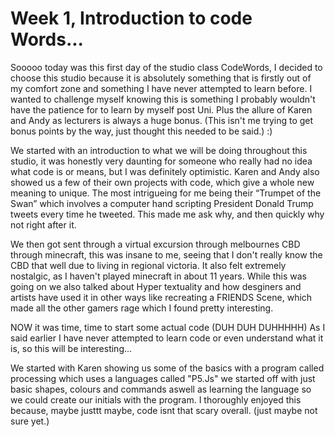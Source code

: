 # Week 1, Introduction to code Words... 
Sooooo today was this first day of the studio class CodeWords, I decided to choose this studio because it is absolutely something that is firstly out of my comfort zone and something I have never attempted to learn before. I wanted to challenge myself knowing this is something I probably wouldn't have the patience for to learn by myself post Uni. Plus the allure of Karen and Andy as lecturers is always a huge bonus. (This isn't me trying to get bonus points by the way, just thought this needed to be said.) :)

We started with an introduction to what we will be doing throughout this studio, it was honestly very daunting for someone who really had no idea what code is or means, but I was definitely optimistic. Karen and Andy also showed us a few of their own projects with code, which give a whole new meaning to unique. The most intrigueing for me being their “Trumpet of the Swan” which involves a computer hand scripting President Donald Trump tweets every time he tweeted. This made me ask why, and then quickly why not right after it.

We then got sent through a virtual excursion through melbournes CBD through minecraft, this was insane to me, seeing that I don't really know the CBD that well due to living in regional victoria. It also felt extremely nostalgic, as I haven't played minecraft in about 11 years. While this was going on we also talked about Hyper textuality and how desginers and artists have used it in other ways like recreating a FRIENDS Scene, which made all the other gamers rage which I found pretty interesting.

NOW it was time, time to start some actual code (DUH DUH DUHHHHH) As I said earlier I have never attempted to learn code or even understand what it is, so this will be interesting...

We started with Karen showing us some of the basics with a program called processing which uses a languages called "P5.Js" we started off with just basic shapes, colours and commands aswell as learning the language so we could create our initials with the program. I thoroughly enjoyed this because, maybe justtt maybe, code isnt that scary overall. (just maybe not sure yet.)

